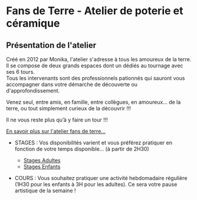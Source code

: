 # Fans de Terre - Atelier de poterie et céramique
## Présentation de l'atelier
Créé en 2012 par Monika, l'atelier s'adresse à tous les amoureux de la terre.  
Il se compose de deux grands espaces dont un dédiés au tournage avec ses 6 tours.  
Tous les intervenants sont des professionnels pationnés qui sauront vous accompagner dans votre démarche de découverte ou d'approfondissement.
  
Venez seul, entre amis, en famille, entre collègues, en amoureux… de la terre, ou tout simplement curieux de la découvrir !!! 

Il ne vous reste plus qu’à y faire un tour !!!  


[En savoir plus sur l'atelier fans de terre...](atelier.md)  



- STAGES : Vos disponibilités varient et vous préférez pratiquer en fonction de votre temps disponible… (à partir de 2H30) 
  - [Stages Adultes](stages-adultes.md)
  - [Stages Enfants](stages-enfants.md)

- COURS : Vous souhaitez pratiquer une activité hebdomadaire régulière (1H30 pour les enfants à 3H pour les adultes). Ce sera votre pause artistique de la semaine !
